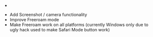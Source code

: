 * ~~~Add Freeroam / Safari mode versions of all levels ~~~
* Add Screenshot / camera functionality
* Improve Freeroam mode
* Make Freeroam work on all platforms (currently Windows only due to ugly hack used to make Safari Mode button work)
